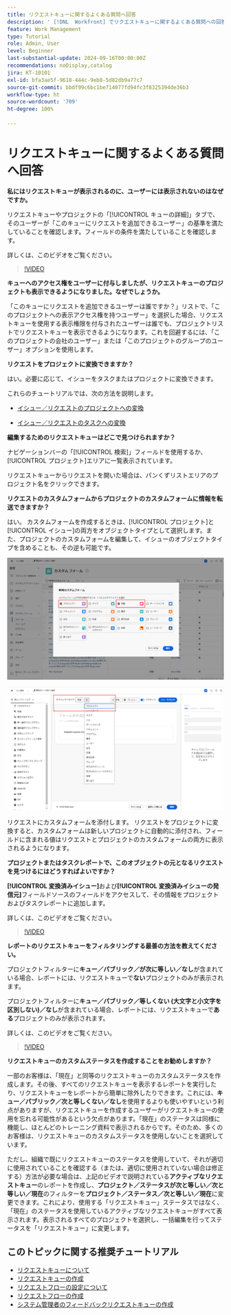 ```yaml
---
title: リクエストキューに関するよくある質問へ回答
description: ' [!DNL  Workfront] でリクエストキューに関するよくある質問への回答を示します。'
feature: Work Management
type: Tutorial
role: Admin, User
level: Beginner
last-substantial-update: 2024-09-16T00:00:00Z
recommendations: noDisplay,catalog
jira: KT-10101
exl-id: bfa3ae5f-9618-444c-9eb8-5d82db9a77c7
source-git-commit: bbdf99c6bc1be714077fd94fc3f8325394de36b3
workflow-type: ht
source-wordcount: '709'
ht-degree: 100%

---
```


# リクエストキューに関するよくある質問へ回答

**私にはリクエストキューが表示されるのに、ユーザーには表示されないのはなぜですか。**

リクエストキューやプロジェクトの「[!UICONTROL キューの詳細]」タブで、そのユーザーが「このキューにリクエストを追加できるユーザー」の基準を満たしていることを確認します。フィールドの条件を満たしていることを確認します。

詳しくは、このビデオをご覧ください。

>[!VIDEO](https://video.tv.adobe.com/v/3434157/?quality=12&learn=on&enablevpops=1&captions=jpn)

**キューへのアクセス権をユーザーに付与しましたが、リクエストキューのプロジェクトも表示できるようになりました。なぜでしょうか。**

「このキューにリクエストを追加できるユーザーは誰ですか？」リストで、「このプロジェクトへの表示アクセス権を持つユーザー」を選択した場合、リクエストキューを使用する表示権限を付与されたユーザーは誰でも、プロジェクトリストでリクエストキューを表示できるようになります。これを回避するには、「このプロジェクトの会社のユーザー」または「このプロジェクトのグループのユーザー」オプションを使用します。

**リクエストをプロジェクトに変換できますか？**

はい。必要に応じて、イシューをタスクまたはプロジェクトに変換できます。

これらのチュートリアルでは、次の方法を説明します。

* [イシュー／リクエストのプロジェクトへの変換](/help/manage-work/issues-requests/create-a-project-from-a-request.md)

* [イシュー／リクエストのタスクへの変換](/help/manage-work/issues-requests/convert-issues-to-other-work-items.md)

**編集するためのリクエストキューはどこで見つけられますか？**

ナビゲーションバーの「[!UICONTROL 検索]」フィールドを使用するか、[!UICONTROL プロジェクト]エリアに一覧表示されています。

リクエストキューからリクエストを開いた場合は、パンくずリストエリアのプロジェクト名をクリックできます。

**リクエストのカスタムフォームからプロジェクトのカスタムフォームに情報を転送できますか？**

はい。 カスタムフォームを作成するときは、[!UICONTROL プロジェクト]と[!UICONTROL イシュー]の両方をオブジェクトタイプとして選択します。また、プロジェクトのカスタムフォームを編集して、イシューのオブジェクトタイプを含めることも、その逆も可能です。

![カスタムフォームの作成時に 2 つのオブジェクトタイプを選択する方法を示す画像](assets/faq-image-1.png)

![カスタムフォームの編集時に 2 つのオブジェクトタイプを選択する方法を示す画像](assets/faq-image-2.png)

リクエストにカスタムフォームを添付します。 リクエストをプロジェクトに変換すると、カスタムフォームは新しいプロジェクトに自動的に添付され、フィールドに含まれる値はリクエストとプロジェクトのカスタムフォームの両方に表示されるようになります。

**プロジェクトまたはタスクレポートで、このオブジェクトの元となるリクエストを見つけるにはどうすればよいですか？**

**[!UICONTROL 変換済みイシュー]**&#x200B;および&#x200B;**[!UICONTROL 変換済みイシューの発信元]**&#x200B;フィールドソースのフィールドをアクセスして、その情報をプロジェクトおよびタスクレポートに追加します。

詳しくは、このビデオをご覧ください。

>[!VIDEO](https://video.tv.adobe.com/v/3434177/?quality=12&learn=on&enablevpops=1&captions=jpn)


**レポートのリクエストキューをフィルタリングする最善の方法を教えてください。**

プロジェクトフィルターに&#x200B;**キュー／パブリック／が次に等しい／なし**&#x200B;が含まれている場合、レポートには、リクエストキューで&#x200B;**ない**&#x200B;プロジェクトのみが表示されます。

プロジェクトフィルターに&#x200B;**キュー／パブリック／等しくない (大文字と小文字を区別しない)／なし**&#x200B;が含まれている場合、レポートには、リクエストキューで&#x200B;**ある**&#x200B;プロジェクトのみが表示されます。

詳しくは、このビデオをご覧ください。

>[!VIDEO](https://video.tv.adobe.com/v/3434331/?quality=12&learn=on&enablevpops=1&captions=jpn)

**リクエストキューのカスタムステータスを作成することをお勧めしますか？**

一部のお客様は、「現在」と同等のリクエストキューのカスタムステータスを作成します。その後、すべてのリクエストキューを表示するレポートを実行したり、リクエストキューをレポートから簡単に除外したりできます。これには、**キュー／パブリック／次と等しくない／なし**&#x200B;を使用するよりも使いやすいという利点がありますが、リクエストキューを作成するユーザーがリクエストキューの使用を忘れる可能性があるという欠点があります。「現在」のステータスは同様に機能し、ほとんどのトレーニング資料で表示されるからです。そのため、多くのお客様は、リクエストキューのカスタムステータスを使用しないことを選択しています。

ただし、組織で既にリクエストキューのステータスを使用していて、それが適切に使用されていることを確認する（または、適切に使用されていない場合は修正する）方法が必要な場合は、上記のビデオで説明されている&#x200B;**アクティブなリクエストキュー**&#x200B;のレポートを作成し、**プロジェクト／ステータスが次と等しい／次と等しい／現在**&#x200B;のフィルターを&#x200B;**プロジェクト／ステータス／次と等しい／現在**&#x200B;に変更できます。これにより、使用する「リクエストキュー」ステータスではなく、「現在」のステータスを使用しているアクティブなリクエストキューがすべて表示されます。表示されるすべてのプロジェクトを選択し、一括編集を行ってステータスを「リクエストキュー」に変更します。

## このトピックに関する推奨チュートリアル

* [リクエストキューについて](/help/manage-work/request-queues/understand-request-queues.md)
* [リクエストキューの作成](/help/manage-work/request-queues/create-a-request-queue.md)
* [リクエストフローの設定について](/help/manage-work/request-queues/understand-settings-for-a-flow-request.md)
* [リクエストフローの作成](/help/manage-work/request-queues/create-a-request-flow.md)
* [システム管理者のフィードバックリクエストキューの作成](/help/manage-work/request-queues/create-a-system-admin-feedback-request-queue.md)
